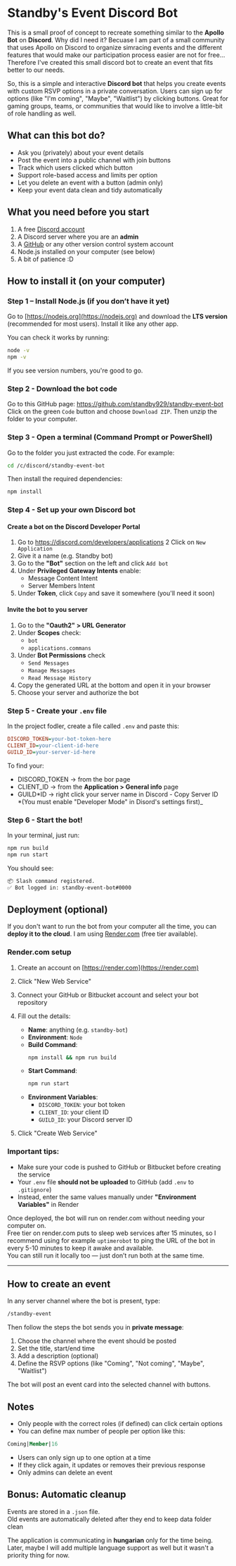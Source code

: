 # Standby's Event Discord Bot

This is a small proof of concept to recreate something similar to the **Apollo Bot** on **Discord**. Why did I need it? Becuase I am part of a small community that uses Apollo on Discord to organize simracing events and the different features that would make our participation process easier are not for free... Therefore I've created this small discord bot to create an event that fits better to our needs.

So, this is a simple and interactive **Discord bot** that helps you create events with custom RSVP options in a private conversation. Users can sign up for options (like "I'm coming", "Maybe", "Waitlist") by clicking buttons. Great for gaming groups, teams, or communities that would like to involve a little-bit of role handling as well.

## What can this bot do?

- Ask you (privately) about your event details
- Post the event into a public channel with join buttons
- Track which users clicked which button
- Support role-based access and limits per option
- Let you delete an event with a button (admin only)
- Keep your event data clean and tidy automatically

## What you need before you start

1. A free [Discord account](https://discord.com)
2. A Discord server where you are an **admin**
3. A [GitHub](https://github.com) or any other version control system account
4. Node.js installed on your computer (see below)
5. A bit of patience :D

## How to install it (on your computer)

### Step 1 – Install Node.js (if you don’t have it yet)

Go to [https://nodejs.org](https://nodejs.org) and download the **LTS version** (recommended for most users). Install it like any other app.

You can check it works by running:

```bash
node -v
npm -v
```

If you see version numbers, you're good to go.

### Step 2 - Download the bot code

Go to this GitHub page: https://github.com/standby929/standby-event-bot
Click on the green `Code` button and choose `Download ZIP`. Then unzip the folder to your computer.

### Step 3 - Open a terminal (Command Prompt or PowerShell)

Go to the folder you just extracted the code. For example:

```bash
cd /c/discord/standby-event-bot
```

Then install the required dependencies:

```bash
npm install
```

### Step 4 - Set up your own Discord bot

#### Create a bot on the Discord Developer Portal

1. Go to https://discord.com/developers/applications
   2 Click on `New Application`
2. Give it a name (e.g. Standby bot)
3. Go to the **"Bot"** section on the left and click `Add bot`
4. Under **Privileged Gateway Intents** enable:
   - Message Content Intent
   - Server Members Intent
5. Under **Token**, click `Copy` and save it somewhere (you'll need it soon)

#### Invite the bot to you server

1. Go to the **"Oauth2" > URL Generator**
2. Under **Scopes** check:
   - `bot`
   - `applications.commans`
3. Under **Bot Permissions** check
   - `Send Messages`
   - `Manage Messages`
   - `Read Message History`
4. Copy the generated URL at the bottom and open it in your browser
5. Choose your server and authorize the bot

### Step 5 - Create your `.env` file

In the project fodler, create a file called `.env` and paste this:

```ini
DISCORD_TOKEN=your-bot-token-here
CLIENT_ID=your-client-id-here
GUILD_ID=your-server-id-here
```

To find your:

- DISCORD_TOKEN -> from the bor page
- CLIENT_ID -> from the **Application > General info** page
- GUILD*ID -> right click your server name in Discord - Copy Server ID  
  *(You must enable "Developer Mode" in Disord's settings first)\_

### Step 6 - Start the bot!

In your terminal, just run:

```bash
npm run build
npm run start
```

You should see:

```bash
📦 Slash command registered.
✅ Bot logged in: standby-event-bot#0000
```

## Deployment (optional)

If you don't want to run the bot from your computer all the time, you can **deploy it to the cloud**. I am using [Render.com](https://render.com) (free tier available).

### Render.com setup

1. Create an account on [https://render.com](https://render.com)
2. Click "New Web Service"
3. Connect your GitHub or Bitbucket account and select your bot repository
4. Fill out the details:

   - **Name**: anything (e.g. `standby-bot`)
   - **Environment**: `Node`
   - **Build Command**:
     ```bash
     npm install && npm run build
     ```
   - **Start Command**:
     ```bash
     npm run start
     ```
   - **Environment Variables**:
     - `DISCORD_TOKEN`: your bot token
     - `CLIENT_ID`: your client ID
     - `GUILD_ID`: your Discord server ID

5. Click "Create Web Service"

### Important tips:

- Make sure your code is pushed to GitHub or Bitbucket before creating the service
- Your `.env` file **should not be uploaded** to GitHub (add `.env` to `.gitignore`)
- Instead, enter the same values manually under **"Environment Variables"** in Render

Once deployed, the bot will run on render.com without needing your computer on.  
Free tier on render.com puts to sleep web services after 15 minutes, so I recommend using for example `uptimerobot` to ping the URL of the bot in every 5-10 minutes to keep it awake and available.  
You can still run it locally too — just don’t run both at the same time.

---

## How to create an event

In any server channel where the bot is present, type:

```bash
/standby-event
```

Then follow the steps the bot sends you in **private message**:

1. Choose the channel where the event should be posted
2. Set the title, start/end time
3. Add a description (optional)
4. Define the RSVP options (like "Coming", "Not coming", "Maybe", "Waitlist")

The bot will post an event card into the selected channel with buttons.

## Notes

- Only people with the correct roles (if defined) can click certain options
- You can define max number of people per option like this:

```sql
Coming|Member|16
```

- Users can only sign up to one option at a time
- If they click again, it updates or removes their previous response
- Only admins can delete an event

## Bonus: Automatic cleanup

Events are stored in a `.json` file.  
Old events are automatically deleted after they end to keep data folder clean

The application is communicating in **hungarian** only for the time being. Later, maybe I will add multiple language support as well but it wasn't a priority thing for now.
